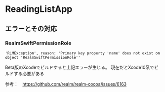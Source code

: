 # ReadingListApp


## エラーとその対応

### RealmSwiftPermissionRole

```
'RLMException', reason: 'Primary key property 'name' does not exist on object 'RealmSwiftPermissionRole''
```

Beta版のXcodeでビルドすると上記エラーが生じる。
現在だとXcode10系でビルドする必要がある

参考：　https://github.com/realm/realm-cocoa/issues/6163
